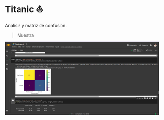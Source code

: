# Titanic :sailboat:

Analisis y matriz de confusion.

>Muestra

![Example](https://raw.githubusercontent.com/CarmenKaplanB/Titanic/main/Example.PNG "Example")

